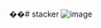 ��#   s t a c k e r 
 ![image](https://github.com/IIIIIlll/stacker/assets/119638960/ef4a50ab-312b-4dc3-bf35-5338c2773f49)
 
